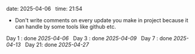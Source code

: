 date: 2025-04-06  
time: 21:54  

  - Don't write comments on every update you make in project because it can handle by some tools like github etc.

Day 1 : done *2025-04-06*  
Day 3 : done *2025-04-09*  
Day 7 : done *2025-04-13*  
Day 21: done *2025-04-27*